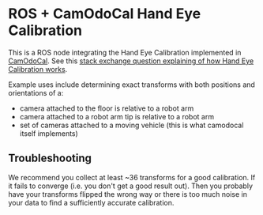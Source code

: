 ROS + CamOdoCal Hand Eye Calibration
====================================


This is a ROS node integrating the Hand Eye Calibration implemented in [CamOdoCal](https://github.com/hengli/camodocal). See this [stack exchange question explaining of how Hand Eye Calibration works](http://robotics.stackexchange.com/questions/7163/hand-eye-calibration).

Example uses include determining exact transforms with both positions and orientations of a:

 - camera attached to the floor is relative to a robot arm
 - camera attached to a robot arm tip is relative to a robot arm
 - set of cameras attached to a moving vehicle (this is what camodocal itself implements)


Troubleshooting
---------------

We recommend you collect at least ~36 transforms for a good calibration. If it fails to converge
(i.e. you don't get a good result out). Then you probably have your transforms flipped the wrong
way or there is too much noise in your data to find a sufficiently accurate calibration.
